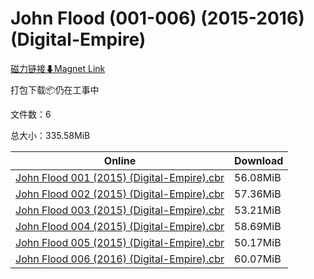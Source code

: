 # John Flood (001-006) (2015-2016) (Digital-Empire)

[磁力链接⬇Magnet Link](magnet:?xt=urn:btih:1521bb806ad262b1c6fe699bd49a765a90e47446&dn=John%20Flood%20%28001-006%29%20%282015-2016%29%20%28Digital-Empire%29)

打包下载📦仍在工事中

文件数：6

总大小：335.58MiB

Online | Download
--- | ---
[John Flood 001 (2015) (Digital-Empire).cbr](https://github.com/alicewish/markdown/blob/master/comic/John-Flood-001-2015-Digital-Empire-cbr.md) | 56.08MiB
[John Flood 002 (2015) (Digital-Empire).cbr](https://github.com/alicewish/markdown/blob/master/comic/John-Flood-002-2015-Digital-Empire-cbr.md) | 57.36MiB
[John Flood 003 (2015) (Digital-Empire).cbr](https://github.com/alicewish/markdown/blob/master/comic/John-Flood-003-2015-Digital-Empire-cbr.md) | 53.21MiB
[John Flood 004 (2015) (Digital-Empire).cbr](https://github.com/alicewish/markdown/blob/master/comic/John-Flood-004-2015-Digital-Empire-cbr.md) | 58.69MiB
[John Flood 005 (2015) (Digital-Empire).cbr](https://github.com/alicewish/markdown/blob/master/comic/John-Flood-005-2015-Digital-Empire-cbr.md) | 50.17MiB
[John Flood 006 (2016) (Digital-Empire).cbr](https://github.com/alicewish/markdown/blob/master/comic/John-Flood-006-2016-Digital-Empire-cbr.md) | 60.07MiB
